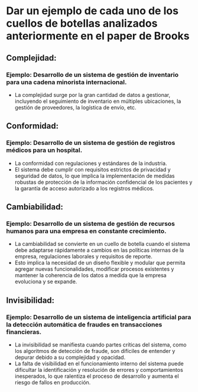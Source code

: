 # Dar un ejemplo de cada uno de los cuellos de botellas analizados anteriormente en el paper de Brooks  

## Complejidad:  

### Ejemplo: Desarrollo de un sistema de gestión de inventario para una cadena minorista internacional.  
- La complejidad surge por la gran cantidad de datos a gestionar, incluyendo el seguimiento de inventario en múltiples ubicaciones, la gestión de proveedores, la logística de envío, etc.  


## Conformidad:   

### Ejemplo: Desarrollo de un sistema de gestión de registros médicos para un hospital.  
- La conformidad con regulaciones y estándares de la industria.   
- El sistema debe cumplir con requisitos estrictos de privacidad y seguridad de datos, lo que implica la implementación de medidas robustas de protección de la información confidencial de los pacientes y la garantía de acceso autorizado a los registros médicos.  


## Cambiabilidad:   

### Ejemplo: Desarrollo de un sistema de gestión de recursos humanos para una empresa en constante crecimiento.  
- La cambiabilidad se convierte en un cuello de botella cuando el sistema debe adaptarse rápidamente a cambios en las políticas internas de la empresa, regulaciones laborales y requisitos de reporte.  
- Esto implica la necesidad de un diseño flexible y modular que permita agregar nuevas funcionalidades, modificar procesos existentes y mantener la coherencia de los datos a medida que la empresa evoluciona y se expande.  

 
## Invisibilidad:   

### Ejemplo: Desarrollo de un sistema de inteligencia artificial para la detección automática de fraudes en transacciones financieras.  
- La invisibilidad se manifiesta cuando partes críticas del sistema, como los algoritmos de detección de fraude, son difíciles de entender y depurar debido a su complejidad y opacidad.  
- La falta de visibilidad en el funcionamiento interno del sistema puede dificultar la identificación y resolución de errores y comportamientos inesperados, lo que ralentiza el proceso de desarrollo y aumenta el riesgo de fallos en producción. 